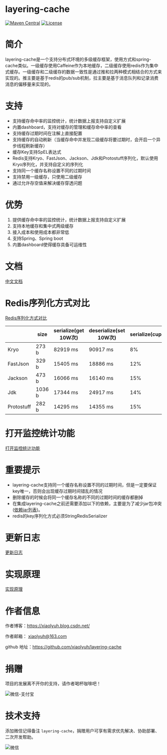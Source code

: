 # layering-cache
[![Maven Central](https://maven-badges.herokuapp.com/maven-central/com.github.xiaolyuh/layering-cache/badge.svg)](https://search.maven.org/artifact/com.github.xiaolyuh/layering-cache/)
[![License](https://img.shields.io/badge/license-Apache%202-4EB1BA.svg)](https://www.apache.org/licenses/LICENSE-2.0.html)

# 简介
layering-cache是一个支持分布式环境的多级缓存框架，使用方式和spring-cache类似。一级缓存使用Caffeine作为本地缓存，二级缓存使用redis作为集中式缓存。一级缓存和二级缓存的数据一致性是通过推和拉两种模式相结合的方式来实现的。推主要是基于redis的pub/sub机制，拉主要是基于消息队列和记录消费消息的偏移量来实现的。

# 支持
- 支持缓存命中率的监控统计，统计数据上报支持自定义扩展
- 内置dashboard，支持对缓存的管理和缓存命中率的查看
- 支持缓存过期时间在注解上直接配置
- 支持缓存的自动刷新（当缓存命中并发现二级缓存将要过期时，会开启一个异步线程刷新缓存）
- 缓存Key支持SpEL表达式
- Redis支持Kryo、FastJson、Jackson、Jdk和Protostuff序列化，默认使用Kryo序列化，并支持自定义的序列化
- 支持同一个缓存名称设置不同的过期时间
- 支持禁用一级缓存，只使用二级缓存
- 通过允许存空值来解决缓存穿透问题

# 优势
1. 提供缓存命中率的监控统计，统计数据上报支持自定义扩展
2. 支持本地缓存和集中式两级缓存
3. 接入成本和使用成本都非常低
4. 支持Spring、Spring boot
5. 内置dashboard使得缓存具备可运维性

# 文档

[中文文档](https://github.com/xiaolyuh/layering-cache/wiki/%E6%96%87%E6%A1%A3)

# Redis序列化方式对比
[Redis序列化方式对比](https://github.com/xiaolyuh/layering-cache/wiki/Redis%E5%BA%8F%E5%88%97%E5%8C%96%E6%96%B9%E5%BC%8F%E5%AF%B9%E6%AF%94)

||size|serialize(get 10W次)|deserialize(set 10W次)|serialize(cup)|deserialize(cup)|
---|---|---|---|---|---
Kryo|273 b|82919 ms|90917 ms|8%|12%
FastJson|329 b|15405 ms|18886 ms|12%|13%
Jackson|473 b|16066 ms|16140 ms|15%|14%
Jdk|1036 b|17344 ms|24917 ms|14%|13%
Protostuff|282 b|14295 ms|14355 ms|15%|13%

# 打开监控统计功能

[打开监控统计功能](https://github.com/xiaolyuh/layering-cache/wiki/%E7%9B%91%E6%8E%A7%E7%BB%9F%E8%AE%A1%E5%8A%9F%E8%83%BD)

# 重要提示
- layering-cache支持同一个缓存名称设置不同的过期时间，但是一定要保证key唯一，否则会出现缓存过期时间错乱的情况
- 删除缓存的时候会将同一个缓存名称的不同的过期时间的缓存都删掉
- 在集成layering-cache之前还需要添加以下的依赖，主要是为了减少jar包冲突([依赖jar列表](https://github.com/xiaolyuh/layering-cache/wiki/%E4%BE%9D%E8%B5%96jar%E5%88%97%E8%A1%A8))。
- redis的key序列化方式必须StringRedisSerializer

# 更新日志

[更新日志](https://github.com/xiaolyuh/layering-cache/wiki/%E6%9B%B4%E6%96%B0%E6%97%A5%E5%BF%97)

# 实现原理
[实现原理](https://github.com/xiaolyuh/layering-cache/wiki/%E5%AE%9E%E7%8E%B0%E5%8E%9F%E7%90%86)

# 作者信息

作者博客：https://xiaolyuh.blog.csdn.net/

作者邮箱： xiaolyuh@163.com  

github 地址：https://github.com/xiaolyuh/layering-cache


# 捐赠
项目的发展离不开你的支持，请作者喝杯咖啡吧！

![微信-支付宝](https://img-blog.csdnimg.cn/20200218152559645.png?x-oss-process=image/watermark,type_ZmFuZ3poZW5naGVpdGk,shadow_10,text_aHR0cHM6Ly9ibG9nLmNzZG4ubmV0L3hpYW9seXVoMTIz,size_16,color_FFFFFF,t_70)

# 技术支持
添加微信记得备注 ```layering-cache```，捐赠用户可享有需求优先解决、协助部署、二次开发帮助。

![微信](https://github.com/xiaolyuh/layering-cache/blob/master/images/wechat.png)



